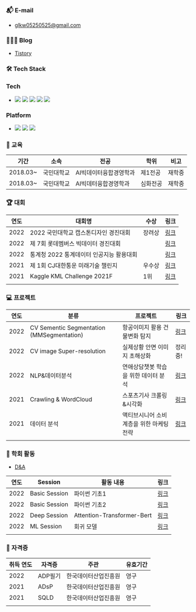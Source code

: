 ### 📬 E-mail
- glkw05250525@gmail.com

### 🙍🏻‍♂️ Blog
 - <a href="https://2021-01-06getstarted.tistory.com/" target="_blank">Tistory</a>

### 🛠 Tech Stack
### Tech
  
- <img src="https://img.shields.io/badge/Python-111111?style=flat&logo=Python&logoColor=white"/> <img src="https://img.shields.io/badge/Pytorch-EE4C2C?style=flat&logo=Pytorch&logoColor=white"/> <img src="https://img.shields.io/badge/SQL-4479A1?style=flat&logo=MySQL&logoColor=white"/> <img src="https://img.shields.io/badge/Github-181717?style=flat&logo=Github&logoColor=white"/> <img src="https://img.shields.io/badge/Git-F05032?style=flat&logo=Git&logoColor=white"/> 

### Platform
- <img src="https://img.shields.io/badge/Window-0078D6?style=flat&logo=Windows&logoColor=white"/> <img src="https://img.shields.io/badge/Mac-000000?style=flat&logo=Macos&logoColor=white"/> <img src="https://img.shields.io/badge/Linux-FCC624?style=flat&logo=Linux&logoColor=white"/>

### 📝 교육
|기간|소속|전공|학위|비고|
|-|-|-|-|-|
|2018.03~|국민대학교|AI빅데이터융합경영학과|제1전공|재학중|
|2018.03~|국민대학교|AI빅데터융합경영학과|심화전공|재학중|


### 🏆 대회
|연도|대회명|수상|링크|
|-|-|-|-|
|2022|2022 국민대학교 캡스톤디자인 경진대회|장려상|<a href="https://github.com/hits-gold/Competition/tree/main/2022%20%E1%84%80%E1%85%AE%E1%86%A8%E1%84%86%E1%85%B5%E1%86%AB%E1%84%83%E1%85%A2%E1%84%92%E1%85%A1%E1%86%A8%E1%84%80%E1%85%AD%20%E1%84%8F%E1%85%A2%E1%86%B8%E1%84%89%E1%85%B3%E1%84%90%E1%85%A9%E1%86%AB%E1%84%83%E1%85%B5%E1%84%8C%E1%85%A1%E1%84%8B%E1%85%B5%E1%86%AB%20%E1%84%80%E1%85%A7%E1%86%BC%E1%84%8C%E1%85%B5%E1%86%AB%E1%84%83%E1%85%A2%E1%84%92%E1%85%AC">링크</a>|
|2022|제 7회 롯데멤버스 빅데이터 경진대회||<a href="https://github.com/hits-gold/Competition/tree/main/%EC%A0%9C7%ED%9A%8C%20%EB%A1%AF%EB%8D%B0%EB%A9%A4%EB%B2%84%EC%8A%A4%20%EB%B9%85%EB%8D%B0%EC%9D%B4%ED%84%B0%20%EA%B2%BD%EC%A7%84%EB%8C%80%ED%9A%8C" target="_blank">링크</a>|
|2022|통계청 2022 통계데이터 인공지능 활용대회||<a href="https://github.com/hits-gold/Competition/tree/main/%ED%86%B5%EA%B3%84%EC%B2%AD%20%ED%86%B5%EA%B3%84%EB%8D%B0%EC%9D%B4%ED%84%B0%20%EC%9D%B8%EA%B3%B5%EC%A7%80%EB%8A%A5%20%ED%99%9C%EC%9A%A9%EB%8C%80%ED%9A%8C" target="_blank">링크</a>|
|2021|제 1회 CJ대한통운 미래기술 챌린지|우수상|<a href="https://github.com/hits-gold/Competition/tree/main/2021%20CJ%EB%8C%80%ED%95%9C%ED%86%B5%EC%9A%B4%20%EB%AF%B8%EB%9E%98%EA%B8%B0%EC%88%A0%EC%B1%8C%EB%A6%B0%EC%A7%80%201%ED%9A%8C" target="_blank">링크</a>|
|2021|Kaggle KML Challenge 2021F|1위|<a href="https://github.com/hits-gold/Competition/tree/main/Kaggle%20KML%20Challenge%202021F" target="_blank">링크</a>|
|||||


### 💻 프로젝트
|연도|분류|프로젝트|링크|
|-|-|-|-|
|2022|CV Sementic Segmentation (MMSegmentation)|항공이미지 활용 건물변화 탐지|<a href="https://github.com/hits-gold/projects/tree/main/%E1%84%92%E1%85%A1%E1%86%BC%E1%84%80%E1%85%A9%E1%86%BC%E1%84%8B%E1%85%B5%E1%84%86%E1%85%B5%E1%84%8C%E1%85%B5%E1%84%92%E1%85%AA%E1%86%AF%E1%84%8B%E1%85%AD%E1%86%BC%20%E1%84%80%E1%85%A5%E1%86%AB%E1%84%86%E1%85%AE%E1%86%AF%E1%84%87%E1%85%A7%E1%86%AB%E1%84%92%E1%85%AA%E1%84%90%E1%85%A1%E1%86%B7%E1%84%8C%E1%85%B5">링크</a>|
|2022|CV image Super-resolution|실제상황 안면 이미지 초해상화|정리중!|
|2022|NLP&데이터분석|연애상담챗봇 학습을 위한 데이터 분석|<a href="https://github.com/hits-gold/projects/tree/main/%E1%84%8B%E1%85%A7%E1%86%AB%E1%84%8B%E1%85%A2%E1%84%89%E1%85%A1%E1%86%BC%E1%84%83%E1%85%A1%E1%86%B7%E1%84%8E%E1%85%A2%E1%86%BA%E1%84%87%E1%85%A9%E1%86%BA%20%E1%84%92%E1%85%A1%E1%86%A8%E1%84%89%E1%85%B3%E1%86%B8%E1%84%8B%E1%85%B3%E1%86%AF%20%E1%84%8B%E1%85%B1%E1%84%92%E1%85%A1%E1%86%AB%20%20%E1%84%83%E1%85%A6%E1%84%8B%E1%85%B5%E1%84%90%E1%85%A5%20%E1%84%87%E1%85%AE%E1%86%AB%E1%84%89%E1%85%A5%E1%86%A8">링크</a>|
|2021|Crawling & WordCloud|스포츠기사 크롤링&시각화|<a href='https://github.com/hits-gold/projects/tree/main/%E1%84%89%E1%85%B3%E1%84%91%E1%85%A9%E1%84%8E%E1%85%B3%E1%84%80%E1%85%B5%E1%84%89%E1%85%A1%20%E1%84%8F%E1%85%B3%E1%84%85%E1%85%A9%E1%86%AF%E1%84%85%E1%85%B5%E1%86%BC%26%E1%84%89%E1%85%B5%E1%84%80%E1%85%A1%E1%86%A8%E1%84%92%E1%85%AA'>링크</a>|
|2021|데이터 분석|액티브시니어 소비계층을 위한 마케팅전략|<a href='https://github.com/hits-gold/projects/tree/main/%E1%84%8B%E1%85%A2%E1%86%A8%E1%84%90%E1%85%B5%E1%84%87%E1%85%B3%E1%84%89%E1%85%B5%E1%84%82%E1%85%B5%E1%84%8B%E1%85%A5%20%E1%84%89%E1%85%A9%E1%84%87%E1%85%B5%E1%84%80%E1%85%A8%E1%84%8E%E1%85%B3%E1%86%BC%E1%84%8B%E1%85%B3%E1%86%AF%20%E1%84%8B%E1%85%B1%E1%84%92%E1%85%A1%E1%86%AB%20%E1%84%86%E1%85%A1%E1%84%8F%E1%85%A6%E1%84%90%E1%85%B5%E1%86%BC%E1%84%8C%E1%85%A5%E1%86%AB%E1%84%85%E1%85%A3%E1%86%A8'>링크</a>|
|||||

### 🏫 학회 활동 
- [D&A](https://github.com/hits-gold/2022DnA_Session)
  
|연도|Session|활동 내용|링크|
|-|-|-|-|
|2022|Basic Session|파이썬 기초1|<a href = 'https://github.com/hits-gold/2022DnA_Session/tree/main/Basic_Session/%ED%8C%8C%EC%9D%B4%EC%8D%AC%EA%B8%B0%EC%B4%881'>링크</a>|
|2022|Basic Session|파이썬 기초2|<a href = 'https://github.com/hits-gold/2022DnA_Session/tree/main/Basic_Session/%ED%8C%8C%EC%9D%B4%EC%8D%AC%EA%B8%B0%EC%B4%882'>링크</a>|
|2022|Deep Session|Attention-Transformer-Bert|<a href = 'https://github.com/hits-gold/2022DnA_Session/tree/main/Deep_Session'>링크</a>|
|2022|ML Session|회귀 모델|<a href = 'https://github.com/hits-gold/2022DnA_Session/tree/main/ML_Session'>링크</a>|
|||||

### 📜 자격증
|취득 연도|자격증|주관|유효기간|
|-|-|-|-|
|2022|ADP필기|한국데이터산업진흥원|영구|
|2021|ADsP|한국데이터산업진흥원|영구|
|2021|SQLD|한국데이터산업진흥원|영구|
|||||




